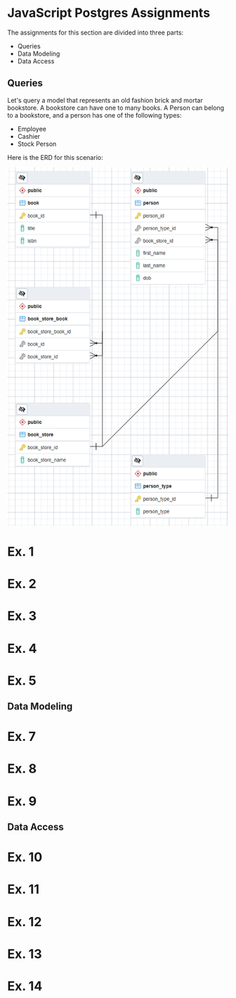 # JavaScript Postgres Assignments

The assignments for this section are divided into three parts:
- Queries
- Data Modeling
- Data Access

## Queries

Let's query a model that represents an old fashion brick and mortar bookstore.  A bookstore can have one to many books.  A Person can belong to a bookstore, and a person has one of the following types:
  - Employee
  - Cashier
  - Stock Person

Here is the ERD for this scenario:

![](./docs/erd.png)

# Ex. 1

# Ex. 2

# Ex. 3

# Ex. 4

# Ex. 5


## Data Modeling

# Ex. 7

# Ex. 8

# Ex. 9

## Data Access

# Ex. 10

# Ex. 11

# Ex. 12

# Ex. 13

# Ex. 14